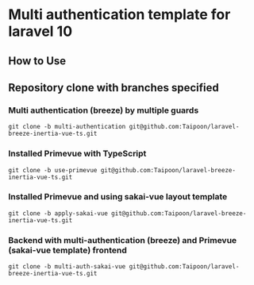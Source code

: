 # Multi authentication template for laravel 10

## How to Use

## Repository clone with branches specified

### Multi authentication (breeze) by multiple guards

```shell
git clone -b multi-authentication git@github.com:Taipoon/laravel-breeze-inertia-vue-ts.git 
```

### Installed Primevue with TypeScript

```shell
git clone -b use-primevue git@github.com:Taipoon/laravel-breeze-inertia-vue-ts.git 
```

### Installed Primevue and using sakai-vue layout template

```shell
git clone -b apply-sakai-vue git@github.com:Taipoon/laravel-breeze-inertia-vue-ts.git
```

### Backend with multi-authentication (breeze) and Primevue (sakai-vue template) frontend

```shell
git clone -b multi-auth-sakai-vue git@github.com:Taipoon/laravel-breeze-inertia-vue-ts.git
```
